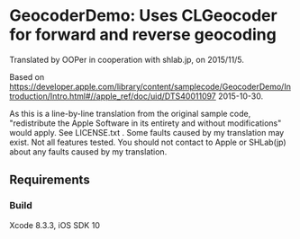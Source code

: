 # GeocoderDemo: Uses CLGeocoder for forward and reverse geocoding

Translated by OOPer in cooperation with shlab.jp, on 2015/11/5.

Based on
<https://developer.apple.com/library/content/samplecode/GeocoderDemo/Introduction/Intro.html#//apple_ref/doc/uid/DTS40011097>
2015-10-30.

As this is a line-by-line translation from the original sample code, "redistribute the Apple Software in its entirety and without modifications" would apply. See LICENSE.txt .
Some faults caused by my translation may exist. Not all features tested.
You should not contact to Apple or SHLab(jp) about any faults caused by my translation.

## Requirements

### Build

Xcode 8.3.3, iOS SDK 10

